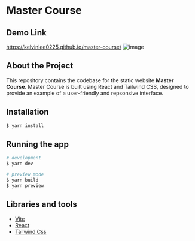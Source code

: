 # Master Course

## Demo Link
https://kelvinlee0225.github.io/master-course/
![image](https://github.com/kelvinlee0225/master-course/assets/52004258/a7bf64c9-3839-4a3b-8a57-51dab03833f8)

## About the Project
This repository contains the codebase for the static website **Master Course**. Master Course is built using React and Tailwind CSS, designed to provide an example of a user-friendly and repsonsive interface.

## Installation

```bash
$ yarn install
```

## Running the app

```bash
# development
$ yarn dev

# preview mode
$ yarn build
$ yarn preview
```

## Libraries and tools
- [Vite](https://vitejs.dev/)
- [React](https://react.dev/)
- [Tailwind Css](https://tailwindcss.com/)
